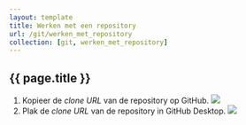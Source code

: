 ```yaml
---
layout: template
title: Werken met een repository
url: /git/werken_met_repository
collection: [git, werken_met_repository]
---
```


## {{ page.title }}

<ol>
    <li>
    Kopieer de <em>clone URL</em> van de repository op GitHub.
    <img src="{{ '/git/images/clone_url_github.png' | relative_url}}" />
    </li>
    <li>
    Plak de <em>clone URL</em> van de repository in GitHub Desktop.
    <img src="{{ '/git/images/clone_url_desktop.png' | relative_url}}" />
    </li> 
</ol>


